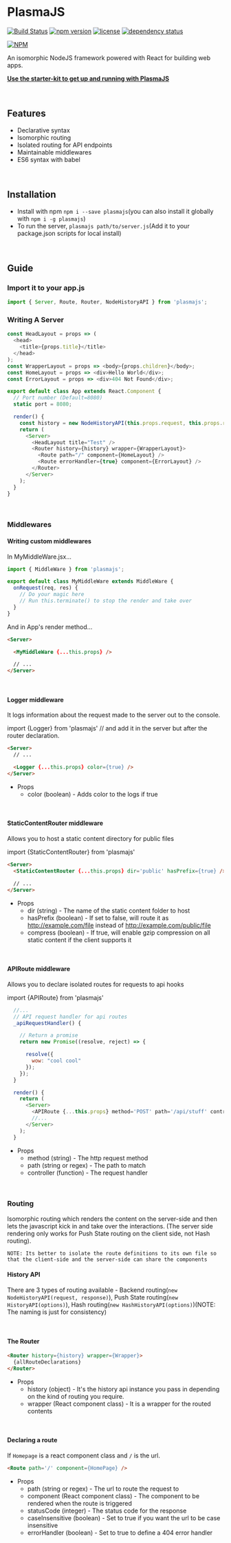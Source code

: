 # PlasmaJS

[![Build Status](https://travis-ci.org/phenax/plasmajs.svg?branch=master)](https://travis-ci.org/phenax/plasmajs)
[![npm version](https://img.shields.io/npm/v/plasmajs.svg)](https://www.npmjs.com/package/plasmajs) [![license](https://img.shields.io/npm/l/plasmajs.svg)](https://github.com/phenax/plasmajs/blob/master/LICENSE) [![dependency status](https://david-dm.org/phenax/plasmajs/status.svg)](https://david-dm.org/phenax/plasmajs)

[![NPM](https://nodei.co/npm/plasmajs.png?downloadRank=true)](https://www.npmjs.com/package/plasmajs)

An isomorphic NodeJS framework powered with React for building web apps.

**[Use the starter-kit to get up and running with PlasmaJS](https://github.com/phenax/plasmajs-starter-kit)**

<br />

## Features

* Declarative syntax
* Isomorphic routing
* Isolated routing for API endpoints
* Maintainable middlewares
* ES6 syntax with babel

<br />

## Installation

* Install with npm `npm i --save plasmajs`(you can also install it globally with `npm i -g plasmajs`)
* To run the server, `plasmajs path/to/server.js`(Add it to your package.json scripts for local install)

<br />

## Guide

### Import it to your app.js

```javascript
import { Server, Route, Router, NodeHistoryAPI } from 'plasmajs';
```

### Writing A Server

```javascript
const HeadLayout = props => (
  <head>
    <title>{props.title}</title>
  </head>
);
const WrapperLayout = props => <body>{props.children}</body>;
const HomeLayout = props => <div>Hello World</div>;
const ErrorLayout = props => <div>404 Not Found</div>;

export default class App extends React.Component {
  // Port number (Default=8080)
  static port = 8080;

  render() {
    const history = new NodeHistoryAPI(this.props.request, this.props.response);
    return (
      <Server>
        <HeadLayout title="Test" />
        <Router history={history} wrapper={WrapperLayout}>
          <Route path="/" component={HomeLayout} />
          <Route errorHandler={true} component={ErrorLayout} />
        </Router>
      </Server>
    );
  }
}
```

<br />

### Middlewares

#### Writing custom middlewares

In MyMiddleWare.jsx...

```javascript
import { MiddleWare } from 'plasmajs';

export default class MyMiddleWare extends MiddleWare {
  onRequest(req, res) {
    // Do your magic here
    // Run this.terminate() to stop the render and take over
  }
}
```

And in App's render method...

```html
<Server>

  <MyMiddleWare {...this.props} />

  // ...
</Server>
```

<br />

#### Logger middleware

It logs information about the request made to the server out to the console.

import {Logger} from 'plasmajs' // and add it in the server but after the router declaration.

```html
<Server>
  // ...

  <Logger {...this.props} color={true} />
</Server>
```

* Props
  * color (boolean) - Adds color to the logs if true

<br />

#### StaticContentRouter middleware

Allows you to host a static content directory for public files

import {StaticContentRouter} from 'plasmajs'

```html
<Server>
  <StaticContentRouter {...this.props} dir='public' hasPrefix={true} />

  // ...
</Server>
```

* Props
  * dir (string) - The name of the static content folder to host
  * hasPrefix (boolean) - If set to false, will route it as http://example.com/file instead of http://example.com/public/file
  * compress (boolean) - If true, will enable gzip compression on all static content if the client supports it

<br />

#### APIRoute middleware

Allows you to declare isolated routes for requests to api hooks

import {APIRoute} from 'plasmajs'

```javascript
  //...
  // API request handler for api routes
  _apiRequestHandler() {

    // Return a promise
    return new Promise((resolve, reject) => {

      resolve({
        wow: "cool cool"
      });
    });
  }

  render() {
    return (
      <Server>
        <APIRoute {...this.props} method='POST' path='/api/stuff' controller={this._apiRequestHandler} />
        //...
      </Server>
    );
  }
```

* Props
  * method (string) - The http request method
  * path (string or regex) - The path to match
  * controller (function) - The request handler

<br />

### Routing

Isomorphic routing which renders the content on the server-side and then lets the javascript kick in and take over the interactions. (The server side rendering only works for Push State routing on the client side, not Hash routing).

`NOTE: Its better to isolate the route definitions to its own file so that the client-side and the server-side can share the components`

#### History API

There are 3 types of routing available - Backend routing(`new NodeHistoryAPI(request, response)`), Push State routing(`new HistoryAPI(options)`), Hash routing(`new HashHistoryAPI(options)`)(NOTE: The naming is just for consistency)

<br />

#### The Router

```html
<Router history={history} wrapper={Wrapper}>
  {allRouteDeclarations}
</Router>
```

* Props
  * history (object) - It's the history api instance you pass in depending on the kind of routing you require.
  * wrapper (React component class) - It is a wrapper for the routed contents

<br />

#### Declaring a route

If `Homepage` is a react component class and `/` is the url.

```html
<Route path='/' component={HomePage} />
```

* Props
  * path (string or regex) - The url to route the request to
  * component (React component class) - The component to be rendered when the route is triggered
  * statusCode (integer) - The status code for the response
  * caseInsensitive (boolean) - Set to true if you want the url to be case insensitive
  * errorHandler (boolean) - Set to true to define a 404 error handler
